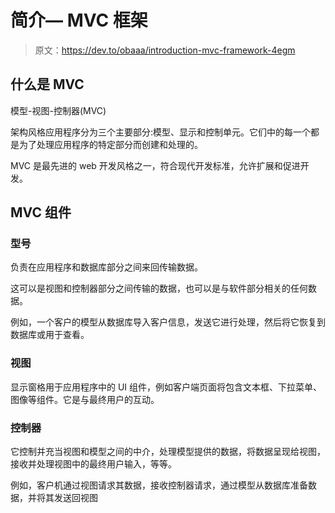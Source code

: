 # 简介— MVC 框架

> 原文：<https://dev.to/obaaa/introduction-mvc-framework-4egm>

## 什么是 MVC

模型-视图-控制器(MVC)

架构风格应用程序分为三个主要部分:模型、显示和控制单元。它们中的每一个都是为了处理应用程序的特定部分而创建和处理的。

MVC 是最先进的 web 开发风格之一，符合现代开发标准，允许扩展和促进开发。

## MVC 组件

### 型号

负责在应用程序和数据库部分之间来回传输数据。

这可以是视图和控制器部分之间传输的数据，也可以是与软件部分相关的任何数据。

例如，一个客户的模型从数据库导入客户信息，发送它进行处理，然后将它恢复到数据库或用于查看。

### 视图

显示窗格用于应用程序中的 UI 组件，例如客户端页面将包含文本框、下拉菜单、图像等组件。它是与最终用户的互动。

### 控制器

它控制并充当视图和模型之间的中介，处理模型提供的数据，将数据呈现给视图，接收并处理视图中的最终用户输入，等等。

例如，客户机通过视图请求其数据，接收控制器请求，通过模型从数据库准备数据，并将其发送回视图